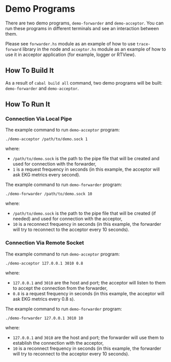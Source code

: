 # Demo Programs

There are two demo programs, `demo-forwarder` and `demo-acceptor`. You can run these programs in different terminals and see an interaction between them.

Please see `forwarder.hs` module as an example of how to use `trace-forward` library in the node and `acceptor.hs` module as an example of how to use it in acceptor application (for example, logger or RTView).

## How To Build It

As a result of `cabal build all` command, two demo programs will be built: `demo-forwarder` and `demo-acceptor`.

## How To Run It

### Connection Via Local Pipe

The example command to run `demo-acceptor` program:

```
./demo-acceptor /path/to/demo.sock 1
```

where:

* `/path/to/demo.sock` is the path to the pipe file that will be created and used for connection with the forwarder,
* `1` is a request frequency in seconds (in this example, the acceptor will ask EKG metrics every second).

The example command to run `demo-forwarder` program:

```
./demo-forwarder /path/to/demo.sock 10
```

where:

* `/path/to/demo.sock` is the path to the pipe file that will be created (if needed) and used for connection with the acceptor,
* `10` is a reconnect frequency in seconds (in this example, the forwarder will try to reconnect to the acceptor every 10 seconds).

### Connection Via Remote Socket

The example command to run `demo-acceptor` program:

```
./demo-acceptor 127.0.0.1 3010 0.8
```

where:

* `127.0.0.1` and `3010` are the host and port; the acceptor will listen to them to accept the connection from the forwarder,
* `0.8` is a request frequency in seconds (in this example, the acceptor will ask EKG metrics every 0.8 s).

The example command to run `demo-forwarder` program:

```
./demo-forwarder 127.0.0.1 3010 10
```

where:

* `127.0.0.1` and `3010` are the host and port; the forwarder will use them to establish the connection with the acceptor,
* `10` is a reconnect frequency in seconds (in this example, the forwarder will try to reconnect to the acceptor every 10 seconds).
